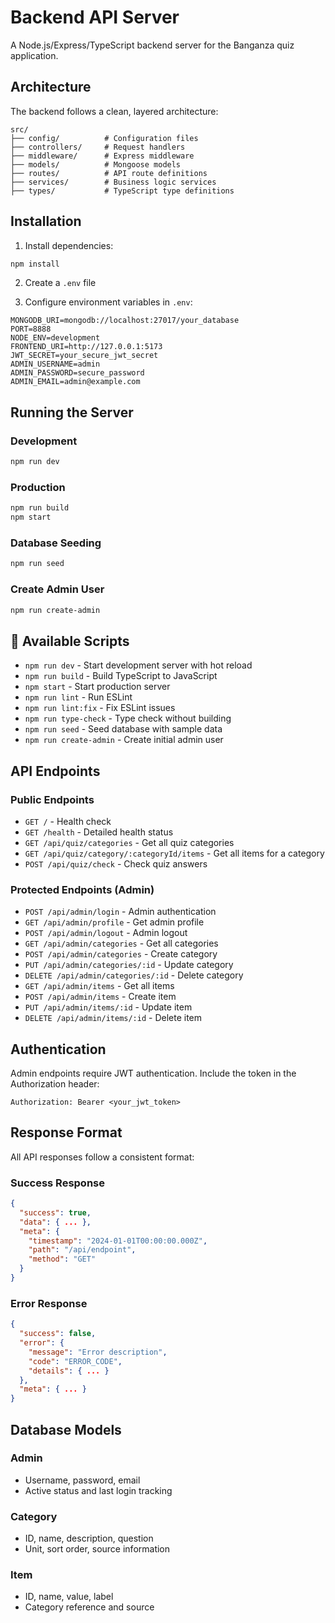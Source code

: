 # Backend API Server

A Node.js/Express/TypeScript backend server for the Banganza quiz application.

## Architecture

The backend follows a clean, layered architecture:

```
src/
├── config/          # Configuration files
├── controllers/     # Request handlers
├── middleware/      # Express middleware
├── models/          # Mongoose models
├── routes/          # API route definitions
├── services/        # Business logic services
├── types/           # TypeScript type definitions
```


## Installation

1. Install dependencies:
```bash
npm install
```

2. Create a `.env` file

3. Configure environment variables in `.env`:
```env
MONGODB_URI=mongodb://localhost:27017/your_database
PORT=8888
NODE_ENV=development
FRONTEND_URI=http://127.0.0.1:5173
JWT_SECRET=your_secure_jwt_secret
ADMIN_USERNAME=admin
ADMIN_PASSWORD=secure_password
ADMIN_EMAIL=admin@example.com
```

## Running the Server

### Development
```bash
npm run dev
```

### Production
```bash
npm run build
npm start
```

### Database Seeding
```bash
npm run seed
```

### Create Admin User
```bash
npm run create-admin
```

## 🔧 Available Scripts

- `npm run dev` - Start development server with hot reload
- `npm run build` - Build TypeScript to JavaScript
- `npm start` - Start production server
- `npm run lint` - Run ESLint
- `npm run lint:fix` - Fix ESLint issues
- `npm run type-check` - Type check without building
- `npm run seed` - Seed database with sample data
- `npm run create-admin` - Create initial admin user

## API Endpoints

### Public Endpoints
- `GET /` - Health check
- `GET /health` - Detailed health status
- `GET /api/quiz/categories` - Get all quiz categories
- `GET /api/quiz/category/:categoryId/items` - Get all items for a category
- `POST /api/quiz/check` - Check quiz answers

### Protected Endpoints (Admin)
- `POST /api/admin/login` - Admin authentication
- `GET /api/admin/profile` - Get admin profile
- `POST /api/admin/logout` - Admin logout
- `GET /api/admin/categories` - Get all categories
- `POST /api/admin/categories` - Create category
- `PUT /api/admin/categories/:id` - Update category
- `DELETE /api/admin/categories/:id` - Delete category
- `GET /api/admin/items` - Get all items
- `POST /api/admin/items` - Create item
- `PUT /api/admin/items/:id` - Update item
- `DELETE /api/admin/items/:id` - Delete item

## Authentication

Admin endpoints require JWT authentication. Include the token in the Authorization header:

```
Authorization: Bearer <your_jwt_token>
```

## Response Format

All API responses follow a consistent format:

### Success Response
```json
{
  "success": true,
  "data": { ... },
  "meta": {
    "timestamp": "2024-01-01T00:00:00.000Z",
    "path": "/api/endpoint",
    "method": "GET"
  }
}
```

### Error Response
```json
{
  "success": false,
  "error": {
    "message": "Error description",
    "code": "ERROR_CODE",
    "details": { ... }
  },
  "meta": { ... }
}
```

## Database Models

### Admin
- Username, password, email
- Active status and last login tracking

### Category
- ID, name, description, question
- Unit, sort order, source information

### Item
- ID, name, value, label
- Category reference and source 